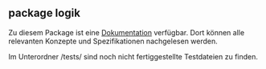 ## package logik

Zu diesem Package ist eine [Dokumentation](https://github.com/ProPra16/programmierpraktikum-abschlussprojekt-the-avaders/blob/master/doc/Logik/Projekt7_Bericht_Logik.pdf) verfügbar. Dort können alle relevanten Konzepte und Spezifikationen nachgelesen werden.

Im Unterordner /tests/ sind noch nicht fertiggestellte Testdateien zu finden.
